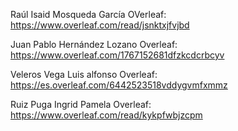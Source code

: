 Raúl Isaid Mosqueda García  OVerleaf: https://www.overleaf.com/read/jsnktxjfvjbd

Juan Pablo Hernández Lozano Overleaf: https://www.overleaf.com/1767152681dfzkcdcrbcyv

Veleros Vega Luis alfonso   Overleaf: https://es.overleaf.com/6442523518vddygvmfxmmz

Ruiz Puga Ingrid Pamela Overleaf: https://www.overleaf.com/read/kykpfwbjzcpm
